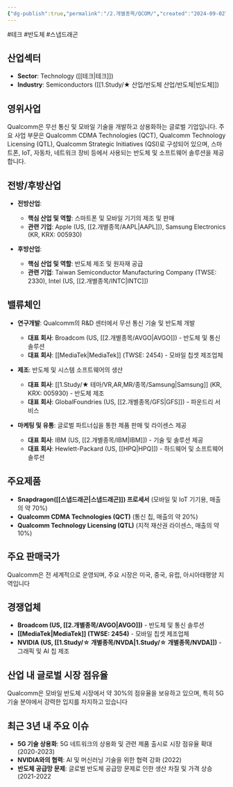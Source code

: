 ```yaml
---
{"dg-publish":true,"permalink":"/2.개별종목/QCOM/","created":"2024-09-02T13:55:04.323+09:00","updated":"2025-07-10T10:44:22.384+09:00"}
---
```


#테크 #반도체 #스냅드래곤

## 산업섹터

- **Sector**: Technology ([[테크\|테크]])
- **Industry**: Semiconductors ([[1.Study/★ 산업/반도체 산업/반도체\|반도체]])

## 영위사업

Qualcomm은 무선 통신 및 모바일 기술을 개발하고 상용화하는 글로벌 기업입니다. 주요 사업 부문은 Qualcomm CDMA Technologies (QCT), Qualcomm Technology Licensing (QTL), Qualcomm Strategic Initiatives (QSI)로 구성되어 있으며, 스마트폰, IoT, 자동차, 네트워크 장비 등에서 사용되는 반도체 및 소프트웨어 솔루션을 제공합니다[](https://www.investopedia.com/ask/answers/120914/who-are-qualcomms-qcom-main-competitors.asp)[](https://www.marketwatch.com/investing/stock/qcom/company-profile)[](https://seekingalpha.com/symbol/QCOM).

## 전방/후방산업

- **전방산업**:
    
    - **핵심 산업 및 역할**: 스마트폰 및 모바일 기기의 제조 및 판매
    - **관련 기업**: Apple (US, [[2.개별종목/AAPL\|AAPL]]), Samsung Electronics (KR, KRX: 005930)
    
- **후방산업**:
    
    - **핵심 산업 및 역할**: 반도체 제조 및 원자재 공급
    - **관련 기업**: Taiwan Semiconductor Manufacturing Company (TWSE: 2330), Intel (US, [[2.개별종목/INTC\|INTC]])
    

## 밸류체인

- **연구개발**: Qualcomm의 R&D 센터에서 무선 통신 기술 및 반도체 개발
    
    - **대표 회사**: Broadcom (US, [[2.개별종목/AVGO\|AVGO]]) - 반도체 및 통신 솔루션
    - **대표 회사**: [[MediaTek\|MediaTek]] (TWSE: 2454) - 모바일 칩셋 제조업체
    
- **제조**: 반도체 및 시스템 소프트웨어의 생산
    
    - **대표 회사**: [[1.Study/★ 테마/VR,AR,MR/종목/Samsung\|Samsung]] (KR, KRX: 005930) - 반도체 제조
    - **대표 회사**: GlobalFoundries (US, [[2.개별종목/GFS\|GFS]]) - 파운드리 서비스
    
- **마케팅 및 유통**: 글로벌 파트너십을 통한 제품 판매 및 라이센스 제공
    
    - **대표 회사**: IBM (US, [[2.개별종목/IBM\|IBM]]) - 기술 및 솔루션 제공
    - **대표 회사**: Hewlett-Packard (US, [[HPQ\|HPQ]]) - 하드웨어 및 소프트웨어 솔루션
    

## 주요제품

- **Snapdragon([[스냅드래곤\|스냅드래곤]]) 프로세서** (모바일 및 IoT 기기용, 매출의 약 70%)
- **Qualcomm CDMA Technologies (QCT)** (통신 칩, 매출의 약 20%)
- **Qualcomm Technology Licensing (QTL)** (지적 재산권 라이센스, 매출의 약 10%)

## 주요 판매국가

Qualcomm은 전 세계적으로 운영되며, 주요 시장은 미국, 중국, 유럽, 아시아태평양 지역입니다

## 경쟁업체

- **Broadcom (US, [[2.개별종목/AVGO\|AVGO]])** - 반도체 및 통신 솔루션
- **[[MediaTek\|MediaTek]] (TWSE: 2454)** - 모바일 칩셋 제조업체
- **NVIDIA (US, [[1.Study/☆ 개별종목/NVDA\|1.Study/☆ 개별종목/NVDA]])** - 그래픽 및 AI 칩 제조

## 산업 내 글로벌 시장 점유율

Qualcomm은 모바일 반도체 시장에서 약 30%의 점유율을 보유하고 있으며, 특히 5G 기술 분야에서 강력한 입지를 차지하고 있습니다

## 최근 3년 내 주요 이슈

- **5G 기술 상용화**: 5G 네트워크의 상용화 및 관련 제품 출시로 시장 점유율 확대 (2020-2023)
- **NVIDIA와의 협력**: AI 및 머신러닝 기술을 위한 협력 강화 (2022)
- **반도체 공급망 문제**: 글로벌 반도체 공급망 문제로 인한 생산 차질 및 가격 상승 (2021-2022